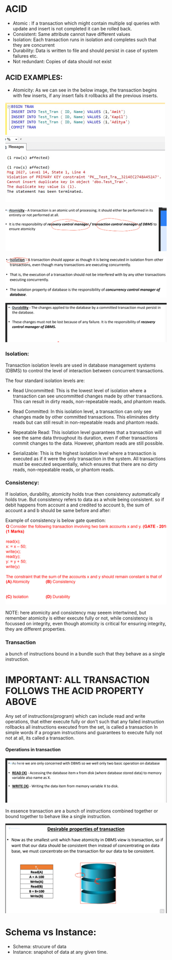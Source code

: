 # ACID
- Atomic : If a transaction which might contain multiple sql queries with update and insert is not completed it can be rolled back.
- Consistent: Same attribute cannot have different values
- Isolation: Each transaction runs in isolation and completes such that they are concurrent
- Durability: Data is written to file and should persist in case of system failures etc.
- Not redundant: Copies of data should not exist

## ACID EXAMPLES:

- Atomicity: As we can see in the below image, the transaction begins with few inserts, if any insert fails it rollbacks all the previous inserts.

![Atomicity example](image.png)

![Atomicity example-2](image-3.png)

![Isolation example](image-4.png)

![Durability](image-5.png)

### Isolation:
Transaction isolation levels are used in database management systems (DBMS) to control the level of interaction between concurrent transactions. 

The four standard isolation levels are:
- Read Uncommitted: This is the lowest level of isolation where a transaction can see uncommitted changes made by other transactions.   This can result in dirty reads, non-repeatable reads, and phantom reads.

- Read Committed: In this isolation level, a transaction can only see changes made by other committed transactions. This eliminates dirty reads but can still result in non-repeatable reads and phantom reads.

- Repeatable Read: This isolation level guarantees that a transaction will see the same data throughout its duration, even if other transactions commit changes to the data. However, phantom reads are still possible.

- Serializable: This is the highest isolation level where a transaction is executed as if it were the only transaction in the system. All transactions must be executed sequentially, which ensures that there are no dirty reads, non-repeatable reads, or phantom reads.

### Consistency: 
If isolation, durability, atomicity holds true then consistency automatically holds true.
But consistency refers to data as a whole being consistent.
so if debit happens from account a and credited to account b, the sum of account a and b should be same before and after:

Example of consistency is below gate question:
![Alt text](image-6.png)

NOTE: here atomicity and consistency may seeem intertwined, but remember atomicity is either execute fully or not, while consistency is focussed on integrity, even though atomicity is critical for ensuring integrity, they are different properties.

### Transaction
a bunch of instructions bound in a bundle such that they behave as a single instruction.

# IMPORTANT: ALL TRANSACTION FOLLOWS THE ACID PROPERTY ABOVE

Any set of instructions(program) which can include read and write operations, that either execute fully or don't such that any failed instruction rollbacks all instructions executed from the set, is called a transaction
In simple words if a program instructions and guarantees to execute fully not not at all, its called a transaction.

#### Operations in transaction
![Alt text](image-1.png)

In essence transaction are a bunch of instructions combined together or bound together to behave like a single instruction.

![Properties of transaction](image-2.png)

# Schema vs Instance:
- Schema: strucure of data
- Instance: snapshot of data at any given time.


